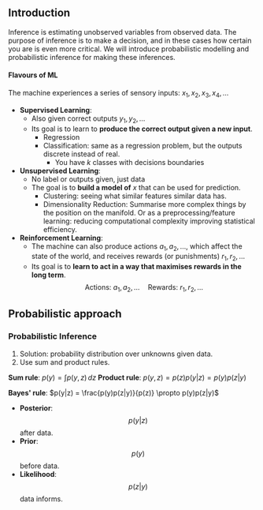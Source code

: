 ## Introduction
Inference is estimating unobserved variables from observed data. The purpose of inference is to make a decision, and in these cases how certain you are is even more critical. We will introduce probabilistic modelling and probabilistic inference for making these inferences.

#### Flavours of ML
The machine experiences a series of sensory inputs: $x_1, x_2, x_3, x_4, \dots$

- **Supervised Learning**:
	- Also given correct outputs $y_1, y_2, \dots$
	- Its goal is to learn to **produce the correct output given a new input**.
	  - Regression
	  - Classification: same as a regression problem, but the outputs discrete instead of real. 
		  - You have $k$ classes with decisions boundaries 
- **Unsupervised Learning**:
	- No label or outputs given, just data
	- The goal is to **build a model of** $x$ that can be used for prediction.
		- Clustering: seeing what similar features similar data has. 
		- Dimensionality Reduction: Summarise more complex things by the position on the manifold. Or as a preprocessing/feature learning: reducing computational complexity improving statistical efficiency. 
- **Reinforcement Learning**:
	- The machine can also produce actions $a_1, a_2, \dots$, which affect the state of the world, and receives rewards (or punishments) $r_1, r_2, \dots$
	- Its goal is to **learn to act in a way that maximises rewards in the long term**.$$\text{Actions: } a_1, a_2, \dots \quad \text{Rewards: } r_1, r_2, \dots$$

## Probabilistic approach
### Probabilistic Inference

1. Solution: probability distribution over unknowns given data.
2. Use sum and product rules.

**Sum rule**: $p(y) = \int p(y, z) \, dz$
**Product rule**: $p(y, z) = p(z)p(y|z) = p(y)p(z|y)$

**Bayes' rule**: $p(y|z) = \frac{p(y)p(z|y)}{p(z)} \propto p(y)p(z|y)$

- **Posterior**: $$p(y|z)$$ after data.
- **Prior**: $$p(y)$$ before data.
- **Likelihood**: $$p(z|y)$$ data informs.

